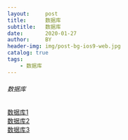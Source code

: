 ```yaml
---
layout:     post
title:      数据库
subtitle:   数据库
date:       2020-01-27
author:     BY
header-img: img/post-bg-ios9-web.jpg
catalog: true
tags:
    - 数据库
---
```


###### 数据库
[数据库1](/data/database/1.md)     
[数据库2](/data/database/2.md)     
[数据库3](/data/database/3.md)     
